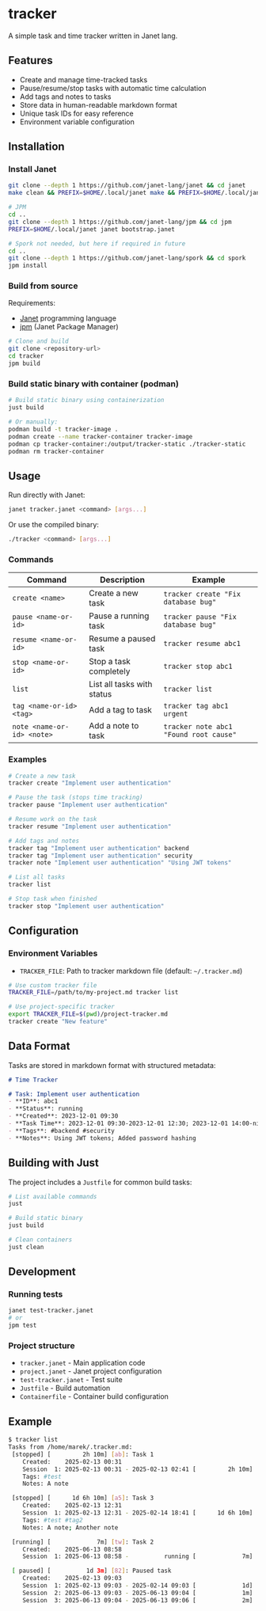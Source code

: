 # tracker

A simple task and time tracker written in Janet lang.

## Features

- Create and manage time-tracked tasks
- Pause/resume/stop tasks with automatic time calculation
- Add tags and notes to tasks
- Store data in human-readable markdown format
- Unique task IDs for easy reference
- Environment variable configuration

## Installation

### Install Janet

```bash
git clone --depth 1 https://github.com/janet-lang/janet && cd janet
make clean && PREFIX=$HOME/.local/janet make && PREFIX=$HOME/.local/janet make install

# JPM
cd ..
git clone --depth 1 https://github.com/janet-lang/jpm && cd jpm
PREFIX=$HOME/.local/janet janet bootstrap.janet

# Spork not needed, but here if required in future
cd ..
git clone --depth 1 https://github.com/janet-lang/spork && cd spork
jpm install
```

### Build from source

Requirements:
- [Janet](https://janet-lang.org/) programming language
- [jpm](https://github.com/janet-lang/jpm) (Janet Package Manager)

```bash
# Clone and build
git clone <repository-url>
cd tracker
jpm build
```

### Build static binary with container (podman)

```bash
# Build static binary using containerization
just build

# Or manually:
podman build -t tracker-image .
podman create --name tracker-container tracker-image
podman cp tracker-container:/output/tracker-static ./tracker-static
podman rm tracker-container
```

## Usage

Run directly with Janet:
```bash
janet tracker.janet <command> [args...]
```

Or use the compiled binary:
```bash
./tracker <command> [args...]
```

### Commands

| Command | Description | Example |
|---------|-------------|---------|
| `create <name>` | Create a new task | `tracker create "Fix database bug"` |
| `pause <name-or-id>` | Pause a running task | `tracker pause "Fix database bug"` |
| `resume <name-or-id>` | Resume a paused task | `tracker resume abc1` |
| `stop <name-or-id>` | Stop a task completely | `tracker stop abc1` |
| `list` | List all tasks with status | `tracker list` |
| `tag <name-or-id> <tag>` | Add a tag to task | `tracker tag abc1 urgent` |
| `note <name-or-id> <note>` | Add a note to task | `tracker note abc1 "Found root cause"` |

### Examples

```bash
# Create a new task
tracker create "Implement user authentication"

# Pause the task (stops time tracking)
tracker pause "Implement user authentication"

# Resume work on the task
tracker resume "Implement user authentication"

# Add tags and notes
tracker tag "Implement user authentication" backend
tracker tag "Implement user authentication" security
tracker note "Implement user authentication" "Using JWT tokens"

# List all tasks
tracker list

# Stop task when finished
tracker stop "Implement user authentication"
```

## Configuration

### Environment Variables

- `TRACKER_FILE`: Path to tracker markdown file (default: `~/.tracker.md`)

```bash
# Use custom tracker file
TRACKER_FILE=/path/to/my-project.md tracker list

# Use project-specific tracker
export TRACKER_FILE=$(pwd)/project-tracker.md
tracker create "New feature"
```

## Data Format

Tasks are stored in markdown format with structured metadata:

```markdown
# Time Tracker

# Task: Implement user authentication
- **ID**: abc1
- **Status**: running
- **Created**: 2023-12-01 09:30
- **Task Time**: 2023-12-01 09:30-2023-12-01 12:30; 2023-12-01 14:00-nil
- **Tags**: #backend #security
- **Notes**: Using JWT tokens; Added password hashing
```

## Building with Just

The project includes a `Justfile` for common build tasks:

```bash
# List available commands
just

# Build static binary
just build

# Clean containers
just clean
```

## Development

### Running tests

```bash
janet test-tracker.janet
# or
jpm test
```

### Project structure

- `tracker.janet` - Main application code
- `project.janet` - Janet project configuration
- `test-tracker.janet` - Test suite
- `Justfile` - Build automation
- `Containerfile` - Container build configuration

## Example

```bash
$ tracker list
Tasks from /home/marek/.tracker.md:
 [stopped] [         2h 10m] [ab]: Task 1
    Created:    2025-02-13 00:31
    Session  1: 2025-02-13 00:31 - 2025-02-13 02:41 [         2h 10m]
    Tags: #test
    Notes: A note

 [stopped] [      1d 6h 10m] [a5]: Task 3
    Created:    2025-02-13 12:31
    Session  1: 2025-02-13 12:31 - 2025-02-14 18:41 [      1d 6h 10m]
    Tags: #test #tag2
    Notes: A note; Another note

 [running] [             7m] [tw]: Task 2
    Created:    2025-06-13 08:58
    Session  1: 2025-06-13 08:58 -          running [             7m]

 [ paused] [          1d 3m] [82]: Paused task
    Created:    2025-02-13 09:03
    Session  1: 2025-02-13 09:03 - 2025-02-14 09:03 [             1d]
    Session  2: 2025-06-13 09:03 - 2025-06-13 09:04 [             1m]
    Session  3: 2025-06-13 09:04 - 2025-06-13 09:06 [             2m]
```
